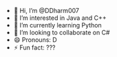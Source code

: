 - 👋 Hi, I’m @DDharm007
- 👀 I’m interested in Java and C++
- 🌱 I’m currently learning Python
- 💞️ I’m looking to collaborate on C# 
- 😄 Pronouns: D
- ⚡ Fun fact: ???

<!---
DDharm007/DDharm007 is a ✨ special ✨ repository because its `README.md` (this file) appears on your GitHub profile.
You can click the Preview link to take a look at your changes.
--->
